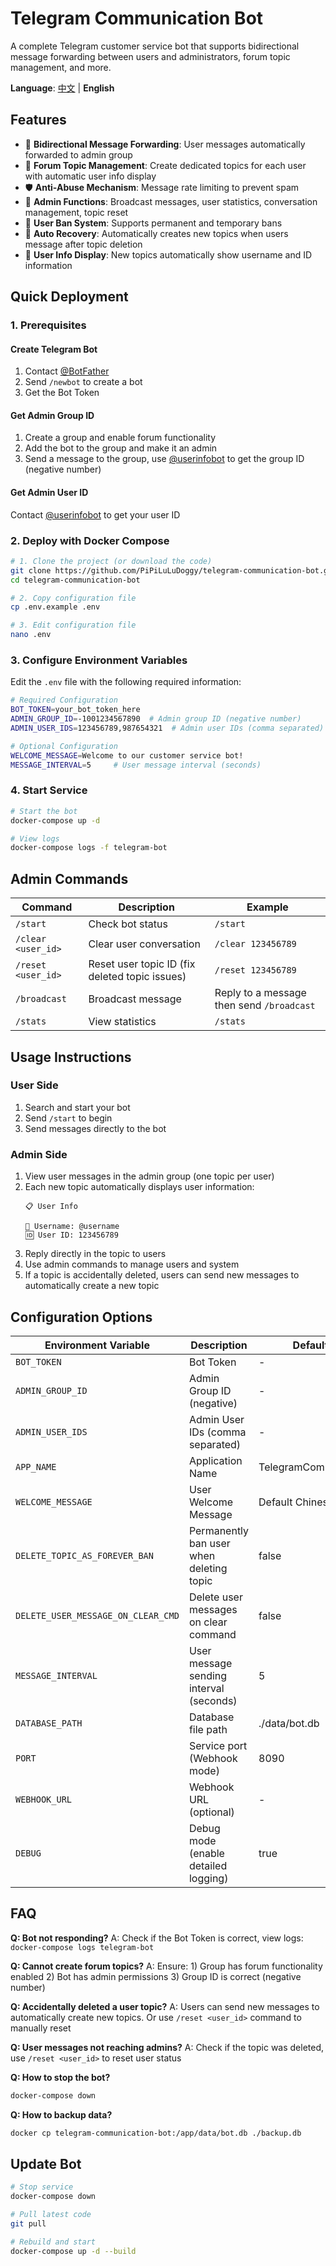# Telegram Communication Bot

A complete Telegram customer service bot that supports bidirectional message forwarding between users and administrators, forum topic management, and more.

**Language**: [中文](README.md) | **English**

## Features

- 💬 **Bidirectional Message Forwarding**: User messages automatically forwarded to admin group
- 🎯 **Forum Topic Management**: Create dedicated topics for each user with automatic user info display
- 🛡️ **Anti-Abuse Mechanism**: Message rate limiting to prevent spam
- 📡 **Admin Functions**: Broadcast messages, user statistics, conversation management, topic reset
- 🚫 **User Ban System**: Supports permanent and temporary bans
- 🔄 **Auto Recovery**: Automatically creates new topics when users message after topic deletion
- 👤 **User Info Display**: New topics automatically show username and ID information

## Quick Deployment

### 1. Prerequisites

#### Create Telegram Bot
1. Contact [@BotFather](https://t.me/botfather)
2. Send `/newbot` to create a bot
3. Get the Bot Token

#### Get Admin Group ID
1. Create a group and enable forum functionality
2. Add the bot to the group and make it an admin
3. Send a message to the group, use [@userinfobot](https://t.me/userinfobot) to get the group ID (negative number)

#### Get Admin User ID
Contact [@userinfobot](https://t.me/userinfobot) to get your user ID

### 2. Deploy with Docker Compose

```bash
# 1. Clone the project (or download the code)
git clone https://github.com/PiPiLuLuDoggy/telegram-communication-bot.git
cd telegram-communication-bot

# 2. Copy configuration file
cp .env.example .env

# 3. Edit configuration file
nano .env
```

### 3. Configure Environment Variables

Edit the `.env` file with the following required information:

```bash
# Required Configuration
BOT_TOKEN=your_bot_token_here
ADMIN_GROUP_ID=-1001234567890  # Admin group ID (negative number)
ADMIN_USER_IDS=123456789,987654321  # Admin user IDs (comma separated)

# Optional Configuration
WELCOME_MESSAGE=Welcome to our customer service bot!
MESSAGE_INTERVAL=5     # User message interval (seconds)
```

### 4. Start Service

```bash
# Start the bot
docker-compose up -d

# View logs
docker-compose logs -f telegram-bot
```

## Admin Commands

| Command | Description | Example |
|---------|-------------|---------|
| `/start` | Check bot status | `/start` |
| `/clear <user_id>` | Clear user conversation | `/clear 123456789` |
| `/reset <user_id>` | Reset user topic ID (fix deleted topic issues) | `/reset 123456789` |
| `/broadcast` | Broadcast message | Reply to a message then send `/broadcast` |
| `/stats` | View statistics | `/stats` |

## Usage Instructions

### User Side
1. Search and start your bot
2. Send `/start` to begin
3. Send messages directly to the bot

### Admin Side
1. View user messages in the admin group (one topic per user)
2. Each new topic automatically displays user information:
   ```
   📋 User Info

   👤 Username: @username
   🆔 User ID: 123456789
   ```
3. Reply directly in the topic to users
4. Use admin commands to manage users and system
5. If a topic is accidentally deleted, users can send new messages to automatically create a new topic

## Configuration Options

| Environment Variable | Description | Default Value | Required |
|---------------------|-------------|---------------|----------|
| `BOT_TOKEN` | Bot Token | - | ✅ |
| `ADMIN_GROUP_ID` | Admin Group ID (negative) | - | ✅ |
| `ADMIN_USER_IDS` | Admin User IDs (comma separated) | - | ✅ |
| `APP_NAME` | Application Name | TelegramCommunicationBot | ❌ |
| `WELCOME_MESSAGE` | User Welcome Message | Default Chinese Welcome | ❌ |
| `DELETE_TOPIC_AS_FOREVER_BAN` | Permanently ban user when deleting topic | false | ❌ |
| `DELETE_USER_MESSAGE_ON_CLEAR_CMD` | Delete user messages on clear command | false | ❌ |
| `MESSAGE_INTERVAL` | User message sending interval (seconds) | 5 | ❌ |
| `DATABASE_PATH` | Database file path | ./data/bot.db | ❌ |
| `PORT` | Service port (Webhook mode) | 8090 | ❌ |
| `WEBHOOK_URL` | Webhook URL (optional) | - | ❌ |
| `DEBUG` | Debug mode (enable detailed logging) | true | ❌ |

## FAQ

**Q: Bot not responding?**
A: Check if the Bot Token is correct, view logs: `docker-compose logs telegram-bot`

**Q: Cannot create forum topics?**
A: Ensure: 1) Group has forum functionality enabled 2) Bot has admin permissions 3) Group ID is correct (negative number)

**Q: Accidentally deleted a user topic?**
A: Users can send new messages to automatically create new topics. Or use `/reset <user_id>` command to manually reset

**Q: User messages not reaching admins?**
A: Check if the topic was deleted, use `/reset <user_id>` to reset user status


**Q: How to stop the bot?**
```bash
docker-compose down
```

**Q: How to backup data?**
```bash
docker cp telegram-communication-bot:/app/data/bot.db ./backup.db
```

## Update Bot

```bash
# Stop service
docker-compose down

# Pull latest code
git pull

# Rebuild and start
docker-compose up -d --build
```